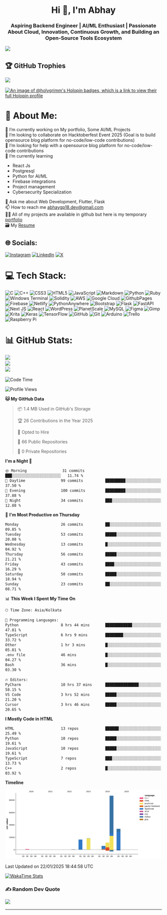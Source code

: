 <h1 align="center">Hi 👋, I'm Abhay</h1>
<h3 align="center">Aspiring Backend Engineer | AI/ML Enthusiast | Passionate About Cloud, Innovation, Continuous Growth, and Building an Open-Source Tools Ecosystem</h3>

[![](https://visitcount.itsvg.in/api?id=darkbits018&icon=1&color=0)](https://visitcount.itsvg.in)

## 🏆 GitHub Trophies
![](https://github-profile-trophy.vercel.app/?username=darkbits018&theme=radical&no-frame=false&no-bg=true&margin-w=4)

[![An image of @holygrimm's Holopin badges, which is a link to view their full Holopin profile](https://holopin.me/holygrimm)](https://holopin.io/@holygrimm)




# 💫 About Me:
🔭 I’m currently working on My portfolio, Some AI/ML Projects <br>👯 I’m looking to collaborate on Hacktoberfest Event 2025 (Goal is to build opensource blog platform for no-code/low-code contributions)<br>🤝 I’m looking for help with a opensource blog platform for no-code/low-code contributions<br>
🌱 I’m currently learning
- React Js
- Postgresql
- Python for AI/ML
- Firebase integrations
- Project management
- Cybersecurity Specialization

💬 Ask me about Web Development, Flutter, Flask<br>📫 How to reach me abhaygp18.dev@gmail.com<br>👨‍💻 All of my projects are available in github but here is my temporary [portfolio](https://abhaygpdevportfolio.netlify.app/) <br>
🗃️ My [Resume](https://github.com/darkbits018/darkbits018/blob/main/assets/Copy%20of%20Abhay%20resume%20V2.docx_2.pdf)


## 🌐 Socials:
[![Instagram](https://img.shields.io/badge/Instagram-%23E4405F.svg?logo=Instagram&logoColor=white)](https://instagram.com/united.emotions) [![LinkedIn](https://img.shields.io/badge/LinkedIn-%230077B5.svg?logo=linkedin&logoColor=white)](https://linkedin.com/in/abhaygp) [![X](https://img.shields.io/badge/X-black.svg?logo=X&logoColor=white)](https://x.com/united_emotion) 

# 💻 Tech Stack:
![C](https://img.shields.io/badge/c-%2300599C.svg?style=for-the-badge&logo=c&logoColor=white) ![C++](https://img.shields.io/badge/c++-%2300599C.svg?style=for-the-badge&logo=c%2B%2B&logoColor=white) ![CSS3](https://img.shields.io/badge/css3-%231572B6.svg?style=for-the-badge&logo=css3&logoColor=white) ![HTML5](https://img.shields.io/badge/html5-%23E34F26.svg?style=for-the-badge&logo=html5&logoColor=white) ![JavaScript](https://img.shields.io/badge/javascript-%23323330.svg?style=for-the-badge&logo=javascript&logoColor=%23F7DF1E) ![Markdown](https://img.shields.io/badge/markdown-%23000000.svg?style=for-the-badge&logo=markdown&logoColor=white) ![Python](https://img.shields.io/badge/python-3670A0?style=for-the-badge&logo=python&logoColor=ffdd54) ![Ruby](https://img.shields.io/badge/ruby-%23CC342D.svg?style=for-the-badge&logo=ruby&logoColor=white) ![Windows Terminal](https://img.shields.io/badge/Windows%20Terminal-%234D4D4D.svg?style=for-the-badge&logo=windows-terminal&logoColor=white) ![Solidity](https://img.shields.io/badge/Solidity-%23363636.svg?style=for-the-badge&logo=solidity&logoColor=white) ![AWS](https://img.shields.io/badge/AWS-%23FF9900.svg?style=for-the-badge&logo=amazon-aws&logoColor=white) ![Google Cloud](https://img.shields.io/badge/GoogleCloud-%234285F4.svg?style=for-the-badge&logo=google-cloud&logoColor=white) ![GithubPages](https://img.shields.io/badge/github%20pages-121013?style=for-the-badge&logo=github&logoColor=white) ![Firebase](https://img.shields.io/badge/firebase-%23039BE5.svg?style=for-the-badge&logo=firebase) ![Netlify](https://img.shields.io/badge/netlify-%23000000.svg?style=for-the-badge&logo=netlify&logoColor=#00C7B7) ![PythonAnywhere](https://img.shields.io/badge/pythonanywhere-%232F9FD7.svg?style=for-the-badge&logo=pythonanywhere&logoColor=151515) ![Bootstrap](https://img.shields.io/badge/bootstrap-%238511FA.svg?style=for-the-badge&logo=bootstrap&logoColor=white) ![Flask](https://img.shields.io/badge/flask-%23000.svg?style=for-the-badge&logo=flask&logoColor=white) ![FastAPI](https://img.shields.io/badge/FastAPI-005571?style=for-the-badge&logo=fastapi) ![Next JS](https://img.shields.io/badge/Next-black?style=for-the-badge&logo=next.js&logoColor=white) ![React](https://img.shields.io/badge/react-%2320232a.svg?style=for-the-badge&logo=react&logoColor=%2361DAFB) ![WordPress](https://img.shields.io/badge/WordPress-%23117AC9.svg?style=for-the-badge&logo=WordPress&logoColor=white) ![PlanetScale](https://img.shields.io/badge/planetscale-%23000000.svg?style=for-the-badge&logo=planetscale&logoColor=white) ![MySQL](https://img.shields.io/badge/mysql-4479A1.svg?style=for-the-badge&logo=mysql&logoColor=white) ![Figma](https://img.shields.io/badge/figma-%23F24E1E.svg?style=for-the-badge&logo=figma&logoColor=white) ![Gimp](https://img.shields.io/badge/Gimp-657D8B?style=for-the-badge&logo=gimp&logoColor=FFFFFF) ![Krita](https://img.shields.io/badge/Krita-203759?style=for-the-badge&logo=krita&logoColor=EEF37B) ![Keras](https://img.shields.io/badge/Keras-%23D00000.svg?style=for-the-badge&logo=Keras&logoColor=white) ![TensorFlow](https://img.shields.io/badge/TensorFlow-%23FF6F00.svg?style=for-the-badge&logo=TensorFlow&logoColor=white) ![GitHub](https://img.shields.io/badge/github-%23121011.svg?style=for-the-badge&logo=github&logoColor=white) ![Git](https://img.shields.io/badge/git-%23F05033.svg?style=for-the-badge&logo=git&logoColor=white) ![Arduino](https://img.shields.io/badge/-Arduino-00979D?style=for-the-badge&logo=Arduino&logoColor=white) ![Trello](https://img.shields.io/badge/Trello-%23026AA7.svg?style=for-the-badge&logo=Trello&logoColor=white) ![Raspberry Pi](https://img.shields.io/badge/-RaspberryPi-C51A4A?style=for-the-badge&logo=Raspberry-Pi)
# 📊 GitHub Stats:
![](https://github-readme-stats.vercel.app/api?username=darkbits018&theme=radical&hide_border=false&include_all_commits=true&count_private=false)<br/>
![](https://github-readme-streak-stats.herokuapp.com/?user=darkbits018&theme=radical&hide_border=false)<br/>
![](https://github-readme-stats.vercel.app/api/top-langs/?username=darkbits018&theme=radical&hide_border=false&include_all_commits=true&count_private=true&layout=compact)

<!--START_SECTION:waka-->
![Code Time](http://img.shields.io/badge/Code%20Time-150%20hrs%2028%20mins-blue)

![Profile Views](http://img.shields.io/badge/Profile%20Views-0-blue)

**🐱 My GitHub Data** 

> 📦 1.4 MB Used in GitHub's Storage 
 > 
> 🏆 26 Contributions in the Year 2025
 > 
> 💼 Opted to Hire
 > 
> 📜 66 Public Repositories 
 > 
> 🔑 0 Private Repositories 
 > 
**I'm a Night 🦉** 

```text
🌞 Morning                31 commits          ███░░░░░░░░░░░░░░░░░░░░░░   11.74 % 
🌆 Daytime                99 commits          █████████░░░░░░░░░░░░░░░░   37.50 % 
🌃 Evening                100 commits         █████████░░░░░░░░░░░░░░░░   37.88 % 
🌙 Night                  34 commits          ███░░░░░░░░░░░░░░░░░░░░░░   12.88 % 
```
📅 **I'm Most Productive on Thursday** 

```text
Monday                   26 commits          ██░░░░░░░░░░░░░░░░░░░░░░░   09.85 % 
Tuesday                  53 commits          █████░░░░░░░░░░░░░░░░░░░░   20.08 % 
Wednesday                13 commits          █░░░░░░░░░░░░░░░░░░░░░░░░   04.92 % 
Thursday                 56 commits          █████░░░░░░░░░░░░░░░░░░░░   21.21 % 
Friday                   43 commits          ████░░░░░░░░░░░░░░░░░░░░░   16.29 % 
Saturday                 50 commits          █████░░░░░░░░░░░░░░░░░░░░   18.94 % 
Sunday                   23 commits          ██░░░░░░░░░░░░░░░░░░░░░░░   08.71 % 
```


📊 **This Week I Spent My Time On** 

```text
🕑︎ Time Zone: Asia/Kolkata

💬 Programming Languages: 
Python                   8 hrs 44 mins       ████████████░░░░░░░░░░░░░   47.81 % 
TypeScript               6 hrs 9 mins        ████████░░░░░░░░░░░░░░░░░   33.72 % 
Other                    1 hr 3 mins         █░░░░░░░░░░░░░░░░░░░░░░░░   05.81 % 
.env file                46 mins             █░░░░░░░░░░░░░░░░░░░░░░░░   04.27 % 
Bash                     36 mins             █░░░░░░░░░░░░░░░░░░░░░░░░   03.30 % 

🔥 Editors: 
PyCharm                  10 hrs 37 mins      ███████████████░░░░░░░░░░   58.15 % 
VS Code                  3 hrs 52 mins       █████░░░░░░░░░░░░░░░░░░░░   21.20 % 
Cursor                   3 hrs 46 mins       █████░░░░░░░░░░░░░░░░░░░░   20.65 % 
```

**I Mostly Code in HTML** 

```text
HTML                     13 repos            ██████░░░░░░░░░░░░░░░░░░░   25.49 % 
Python                   10 repos            █████░░░░░░░░░░░░░░░░░░░░   19.61 % 
JavaScript               10 repos            █████░░░░░░░░░░░░░░░░░░░░   19.61 % 
TypeScript               7 repos             ███░░░░░░░░░░░░░░░░░░░░░░   13.73 % 
C++                      2 repos             █░░░░░░░░░░░░░░░░░░░░░░░░   03.92 % 
```



**Timeline**

![Lines of Code chart](https://raw.githubusercontent.com/darkbits018/darkbits018/main/assets/bar_graph.png)


 Last Updated on 22/01/2025 18:44:58 UTC
<!--END_SECTION:waka-->

[![WakaTime Stats](https://wakatime.com/share/@e2ad87ec-0dd5-4a82-a8ad-d9d689aedbb4/e1c111b7-31db-48a0-a86b-653130ccd941.svg)](https://wakatime.com/share/@e2ad87ec-0dd5-4a82-a8ad-d9d689aedbb4/e1c111b7-31db-48a0-a86b-653130ccd941.svg)



### ✍️ Random Dev Quote
![](https://quotes-github-readme.vercel.app/api?type=horizontal&theme=radical)

---


